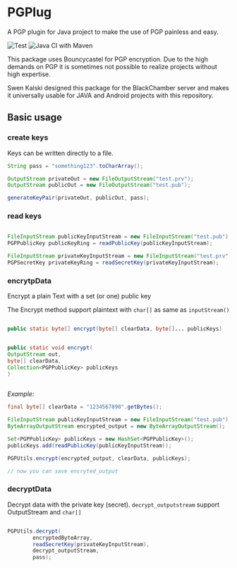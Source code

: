 # PGPlug
A PGP plugin for Java project to make the use of PGP painless and easy.

![Test](https://github.com/no-such-company/PGPlug/workflows/Test/badge.svg?branch=main) ![Java CI with Maven](https://github.com/no-such-company/PGPlug/workflows/Java%20CI%20with%20Maven/badge.svg)

This package uses Bouncycastel for PGP encryption.
Due to the high demands on PGP it is sometimes not possible to realize projects without high expertise.

Swen Kalski designed this package for the BlackChamber server and makes it universally usable for JAVA and Android projects with this repository.


## Basic usage

### create keys

Keys can be written directly to a file.

```java
String pass = "something123".toCharArray();

OutputStream privateOut = new FileOutputStream("test.prv");
OutputStream publicOut = new FileOutputStream("test.pub");

generateKeyPair(privateOut, publicOut, pass);

```

### read keys

```java

FileInputStream publicKeyInputStream = new FileInputStream("test.pub");
PGPPublicKey publicKeyRing = readPublicKey(publicKeyInputStream);

FileInputStream privateKeyInputStream = new FileInputStream("test.prv");
PGPSecretKey privateKeyRing = readSecretKey(privateKeyInputStream);
```

### encrytpData

Encrypt a plain Text with a set (or one) public key

The Encrypt method support plaintext with `char[]` as same as `inputStream()`

```java

public static byte[] encrypt(byte[] clearData, byte[]... publicKeys)

```

```java

public static void encrypt(
OutputStream out,
byte[] clearData,
Collection<PGPPublicKey> publicKeys
)
        
```

*Example:*

```java
final byte[] clearData = "1234567890".getBytes();

FileInputStream publicKeyInputStream = new FileInputStream("test.pub");
ByteArrayOutputStream encrypted_output = new ByteArrayOutputStream();

Set<PGPPublicKey> publicKeys = new HashSet<PGPPublicKey>();
publicKeys.add(readPublicKey(publicKeyInputStream));

PGPUtils.encrypt(encrypted_output, clearData, publicKeys);

// now you can save encryted_output
```

### decryptData

Decrypt data with the private key (secret).
`decrypt_outputstream` support OutputStream and `char[]`

```java

PGPUtils.decrypt(
        encryptedByteArray,
        readSecretKey(privateKeyInputStream),
        decrypt_outputStream, 
        pass);

```
